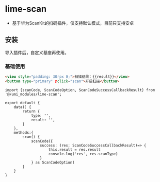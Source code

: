 # lime-scan
- 基于华为ScanKit的扫码插件，仅支持默认模式，目前只支持安卓


## 安装
导入插件后，自定义基座再使用。

### 基础使用

```html
<view style="padding: 30rpx 0;">扫描结果：{{result}}</view>
<button type="primary" @click="scan">开启扫描</button>
```
```
import {scanCode, ScanCodeOption, ScanCodeSuccessCallbackResult} from '@/uni_modules/lime-scan';

export default {
	data() {
		return {
			type: '',
			result: '',
		}
	},
	methods:{
		scan() {
			scanCode({
				success: (res: ScanCodeSuccessCallbackResult)=> {
					this.result = res.result
					console.log('res', res.scanType)
				}
			} as ScanCodeOption)
		}
	}
}
```
